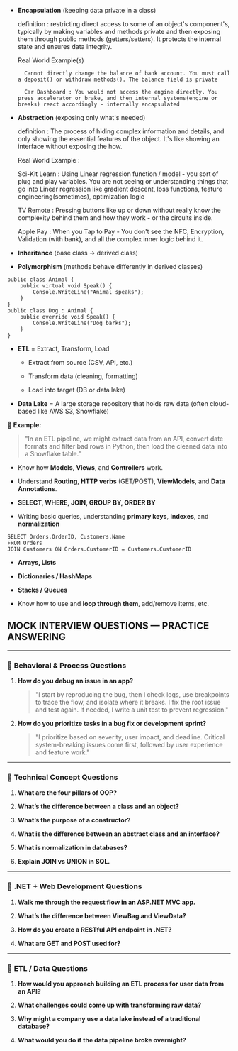 
- **Encapsulation** (keeping data private in a class)
	
	definition : restricting direct access to some of an object's component's, typically by making variables and methods private and then exposing them through public methods (getters/setters). It protects the internal state and ensures data integrity. 

	Real World Example(s)

		Cannot directly change the balance of bank account. You must call a deposit() or withdraw methods(). The balance field is private

		Car Dashboard : You would not access the engine directly. You press accelerator or brake, and then internal systems(engine or breaks) react accordingly - internally encapsulated 

- **Abstraction** (exposing only what's needed)

	definition : The process of hiding complex information and details, and only showing the essential features of the object. It's like showing an interface without exposing the how. 

	Real World Example : 

	Sci-Kit Learn : Using Linear regression function / model - you sort of plug and play variables. You are not seeing or understanding things that go into Linear regression like gradient descent, loss functions, feature engineering(sometimes), optimization logic

	TV Remote : Pressing buttons like up or down without really know the complexity behind them and how they work - or the circuits inside. 

	Apple Pay : When you Tap to Pay - You don't see the NFC, Encryption, Validation (with bank), and all the complex inner logic behind it. 


- **Inheritance** (base class → derived class)
    
- **Polymorphism** (methods behave differently in derived classes)

```
public class Animal {
    public virtual void Speak() {
        Console.WriteLine("Animal speaks");
    }
}
public class Dog : Animal {
    public override void Speak() {
        Console.WriteLine("Dog barks");
    }
}

```

- **ETL** = Extract, Transform, Load
    
    - Extract from source (CSV, API, etc.)
        
    - Transform data (cleaning, formatting)
        
    - Load into target (DB or data lake)
        
- **Data Lake** = A large storage repository that holds raw data (often cloud-based like AWS S3, Snowflake)
    

📝 **Example:**

> "In an ETL pipeline, we might extract data from an API, convert date formats and filter bad rows in Python, then load the cleaned data into a Snowflake table."


- Know how **Models**, **Views**, and **Controllers** work.
    
- Understand **Routing**, **HTTP verbs** (GET/POST), **ViewModels**, and **Data Annotations**.

- **SELECT, WHERE, JOIN, GROUP BY, ORDER BY**
    
- Writing basic queries, understanding **primary keys**, **indexes**, and **normalization**

```
SELECT Orders.OrderID, Customers.Name
FROM Orders
JOIN Customers ON Orders.CustomerID = Customers.CustomerID

```

- **Arrays, Lists**
    
- **Dictionaries / HashMaps**
    
- **Stacks / Queues**
    
- Know how to use and **loop through them**, add/remove items, etc.

## MOCK INTERVIEW QUESTIONS — PRACTICE ANSWERING

---

### 🔸 **Behavioral & Process Questions**

1. **How do you debug an issue in an app?**
    
    > "I start by reproducing the bug, then I check logs, use breakpoints to trace the flow, and isolate where it breaks. I fix the root issue and test again. If needed, I write a unit test to prevent regression."
    
2. **How do you prioritize tasks in a bug fix or development sprint?**
    
    > "I prioritize based on severity, user impact, and deadline. Critical system-breaking issues come first, followed by user experience and feature work."
    

---

### 🔸 **Technical Concept Questions**

1. **What are the four pillars of OOP?**
    
2. **What’s the difference between a class and an object?**
    
3. **What’s the purpose of a constructor?**
    
4. **What is the difference between an abstract class and an interface?**
    
5. **What is normalization in databases?**
    
6. **Explain JOIN vs UNION in SQL.**
    

---

### 🔸 **.NET + Web Development Questions**

1. **Walk me through the request flow in an ASP.NET MVC app.**
    
2. **What’s the difference between ViewBag and ViewData?**
    
3. **How do you create a RESTful API endpoint in .NET?**
    
4. **What are GET and POST used for?**
    

---

### 🔸 **ETL / Data Questions**

1. **How would you approach building an ETL process for user data from an API?**
    
2. **What challenges could come up with transforming raw data?**
    
3. **Why might a company use a data lake instead of a traditional database?**
    
4. **What would you do if the data pipeline broke overnight?**
